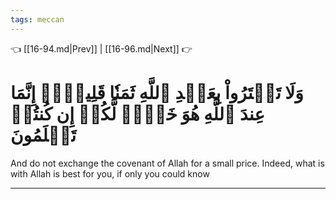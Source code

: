 ```yaml
---
tags: meccan
---
```


👈 [[16-94.md|Prev]] | [[16-96.md|Next]] 👉

# وَلَا تَشۡتَرُواْ بِعَهۡدِ ٱللَّهِ ثَمَنٗا قَلِيلًاۚ إِنَّمَا عِندَ ٱللَّهِ هُوَ خَيۡرٞ لَّكُمۡ إِن كُنتُمۡ تَعۡلَمُونَ

And do not exchange the covenant of Allah for a small price. Indeed, what is with Allah is best for you, if only you could know

---

